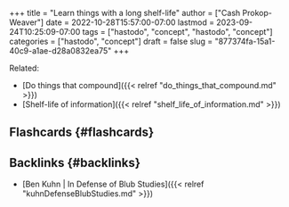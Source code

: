+++
title = "Learn things with a long shelf-life"
author = ["Cash Prokop-Weaver"]
date = 2022-10-28T15:57:00-07:00
lastmod = 2023-09-24T10:25:09-07:00
tags = ["hastodo", "concept", "hastodo", "concept"]
categories = ["hastodo", "concept"]
draft = false
slug = "877374fa-15a1-40c9-a1ae-d28a0832ea75"
+++

Related:

-   [Do things that compound]({{< relref "do_things_that_compound.md" >}})
-   [Shelf-life of information]({{< relref "shelf_life_of_information.md" >}})


## Flashcards {#flashcards}


## Backlinks {#backlinks}

-   [Ben Kuhn | In Defense of Blub Studies]({{< relref "kuhnDefenseBlubStudies.md" >}})
